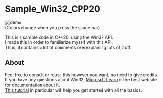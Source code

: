# Sample_Win32_CPP20

![demo](https://github.com/thepaqui/Sample_Win32_CPP20/assets/117783405/bad329d4-d7fa-4531-a288-dcf0f5e085d0)  
(Colors change when you press the space bar)  

This is a sample code in C++20, using the Win32 API.  
I made this in order to familiarize myself with this API.  
Thus, it contains a lot of comments overexplaining lots of stuff.  

## About
Feel free to consult or reuse this however you want, no need to give credits.  
If you have any questions about Win32, [Microsoft Learn](https://learn.microsoft.com/) is the best website for documentation about it.  
[This tutorial](https://learn.microsoft.com/fr-fr/windows/win32/learnwin32/learn-to-program-for-windows) in particular will help you get started with all the basics.
